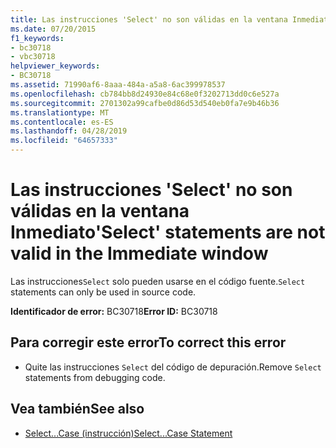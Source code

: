 ```yaml
---
title: Las instrucciones 'Select' no son válidas en la ventana Inmediato
ms.date: 07/20/2015
f1_keywords:
- bc30718
- vbc30718
helpviewer_keywords:
- BC30718
ms.assetid: 71990af6-8aaa-484a-a5a8-6ac399978537
ms.openlocfilehash: cb784bb8d24930e84c68e0f3202713dd0c6e527a
ms.sourcegitcommit: 2701302a99cafbe0d86d53d540eb0fa7e9b46b36
ms.translationtype: MT
ms.contentlocale: es-ES
ms.lasthandoff: 04/28/2019
ms.locfileid: "64657333"
---
```

# <a name="select-statements-are-not-valid-in-the-immediate-window"></a><span data-ttu-id="6ea0f-102">Las instrucciones 'Select' no son válidas en la ventana Inmediato</span><span class="sxs-lookup"><span data-stu-id="6ea0f-102">'Select' statements are not valid in the Immediate window</span></span>
<span data-ttu-id="6ea0f-103">Las instrucciones`Select` solo pueden usarse en el código fuente.</span><span class="sxs-lookup"><span data-stu-id="6ea0f-103">`Select` statements can only be used in source code.</span></span>  
  
 <span data-ttu-id="6ea0f-104">**Identificador de error:** BC30718</span><span class="sxs-lookup"><span data-stu-id="6ea0f-104">**Error ID:** BC30718</span></span>  
  
## <a name="to-correct-this-error"></a><span data-ttu-id="6ea0f-105">Para corregir este error</span><span class="sxs-lookup"><span data-stu-id="6ea0f-105">To correct this error</span></span>  
  
- <span data-ttu-id="6ea0f-106">Quite las instrucciones `Select` del código de depuración.</span><span class="sxs-lookup"><span data-stu-id="6ea0f-106">Remove `Select` statements from debugging code.</span></span>  
  
## <a name="see-also"></a><span data-ttu-id="6ea0f-107">Vea también</span><span class="sxs-lookup"><span data-stu-id="6ea0f-107">See also</span></span>

- [<span data-ttu-id="6ea0f-108">Select...Case (instrucción)</span><span class="sxs-lookup"><span data-stu-id="6ea0f-108">Select...Case Statement</span></span>](../../visual-basic/language-reference/statements/select-case-statement.md)
